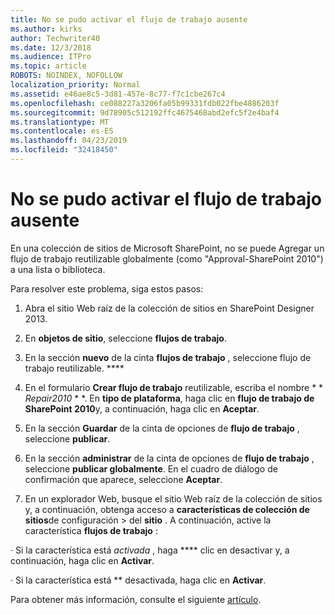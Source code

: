 ```yaml
---
title: No se pudo activar el flujo de trabajo ausente
ms.author: kirks
author: Techwriter40
ms.date: 12/3/2018
ms.audience: ITPro
ms.topic: article
ROBOTS: NOINDEX, NOFOLLOW
localization_priority: Normal
ms.assetid: e46ae8c5-3d81-457e-8c77-f7c1cbe267c4
ms.openlocfilehash: ce088227a3206fa05b99331fdb022fbe4886203f
ms.sourcegitcommit: 9d78905c512192ffc4675468abd2efc5f2e4baf4
ms.translationtype: MT
ms.contentlocale: es-ES
ms.lasthandoff: 04/23/2019
ms.locfileid: "32418450"
---
```

# <a name="missing-workflow-failed-to-activate"></a>No se pudo activar el flujo de trabajo ausente

En una colección de sitios de Microsoft SharePoint, no se puede Agregar un flujo de trabajo reutilizable globalmente (como "Approval-SharePoint 2010") a una lista o biblioteca.
  
Para resolver este problema, siga estos pasos: 
  
1. Abra el sitio Web raíz de la colección de sitios en SharePoint Designer 2013.
  
2. En **objetos de sitio**, seleccione **flujos de trabajo**. 
  
3. En la sección **nuevo** de la cinta **flujos de trabajo** , seleccione flujo de trabajo reutilizable. **** 
  
4. En el formulario **Crear flujo de trabajo** reutilizable, escriba el nombre * * *Repair2010* * *. En **tipo de plataforma**, haga clic en **flujo de trabajo de SharePoint 2010**y, a continuación, haga clic en **Aceptar**. 
  
1. En la sección **Guardar** de la cinta de opciones de **flujo de trabajo** , seleccione **publicar**. 
  
2. En la sección **administrar** de la cinta de opciones de **flujo de trabajo** , seleccione **publicar globalmente**. En el cuadro de diálogo de confirmación que aparece, seleccione **Aceptar**. 
  
3. En un explorador Web, busque el sitio Web raíz de la colección de sitios y, a continuación, obtenga acceso a **características de colección de sitios**de configuración \> del **sitio** . A continuación, active la característica **flujos de trabajo** : 
  
· Si la característica está *activada* , haga **** clic en desactivar y, a continuación, haga clic en **Activar**. 
  
· Si la característica está ** desactivada, haga clic en **Activar**. 
  
Para obtener más información, consulte el siguiente [artículo](https://go.microsoft.com/fwlink/?linkid=2047770&amp;clcid=0x409).
  

